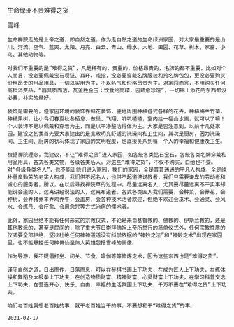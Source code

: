 生命绿洲不贵难得之货

雪峰


    生命禅院走的是上帝之道，即自然之道，作为走自然之道的生命绿洲家园，对大家最重要的是山川、河流、空气、蓝天、太阳、月亮、白云、青山、绿水、大地、田园、花草、树木、家畜、小鸟、其他动物等。

    对我们不重要的是“难得之货”，凡是稀有的，贵重的，价格昂贵的，名牌的都不重要，比如对个人而言，没必要佩戴宝石项链、耳环、戒指，没必要穿戴名牌服装和挎名牌包包，更没必要购买价格昂贵的用品用具，一切以实用为主，不以名气和价格昂贵为主。对家园而言，不用购买任何高档消费品，“器具质而洁，瓦釜胜金玉；饮食约而精，园蔬愈珍馐”，一切锦上添花的东西都没必要，朴实的最好。

    装饰是需要的，但家园环境的装饰靠鲜花装饰，驻地周围种植各式各样的花卉，种植梅兰竹菊，种植果树，让小鸟们春夏秋冬栖息、做巢、飞翔、叽叽喳喳，室内挂一幅山水画，就可以了嘛！个人装饰不是以佩戴和穿着为主，而是以干净整洁得体为主。大家是否注意到，以前十几处家园，建设之初我首先要大家建出的是宽敞明亮舒适的洗澡间和卫生间，其次是厨房，因为洗澡间、卫生间、厨房的状况体现了家园的文明程度，也直接关系到每一个人的幸福和健康及卫生。

    根据禅院理念，我建议，不让“难得之货”进入家园，如各级各类钻石宝石，各级各类名牌穿戴和用品用具，各式各类文物，各级各类名人。对这些“难得之货”，不仅不购买，白给也不要。对“各级各类名人”，也不能让他们进入家园，我们的家园，全是普普通通的平凡人构成，全是纯朴善良勤劳的老实人构成，我们供不起名人，也供不起道德说教者，我们只需要谦卑的劳动者和诚心的服务者，所以，在以后寻找禅院草的过程中，尽量远离名人，尤其要尽量远离不干实事却能说会道的人，远离讲经说法的人，远离布道者。各式各类匠人我们需要，会种菜，会养花，会种树，会养猪养羊养鸡养牛，会盖房，会各种技术活者欢迎，但绝不欢迎会巫术、会通灵、会风水、会炼丹、会疗愈、会用念咒等方式治病的懂术者。

    此外，家园里绝不能有任何形式的宗教仪式，不论是来自基督教的、佛教的、伊斯兰教的，还是其他教派的，甚至是民间的，除了重大节日崇拜佛祖上帝所举行的简单仪式外，任何宗教性质的仪式要全部拒绝，坚决杜绝任何神神道道没有科学依据的“神妙之法”和“神妙之术”出现在家园里。也不能悬挂任何神佛仙圣伟人英雄包括雪峰的画像。

    作为导游，我不提倡打坐、闭关、节食、瑜伽等等修炼之术，因为这些东西也是“难得之货”。

    谨守自然之道，日出而作，日落而息，可以在琴棋书画上下功夫，在成为匠人上下功夫，在练体操和舞蹈及太极拳上下功夫，在创造物质财富、精神财富、心灵财富上下功夫，在学习科普文选上下功夫，在营造开心、快乐、自由、幸福的生活氛围上下功夫，千万不要在“难得之货”上下功夫。

    咱们老百姓就想老百姓的事，就干老百姓当干的事，不要想和干“难得之货”的事。

    2021-02-17



